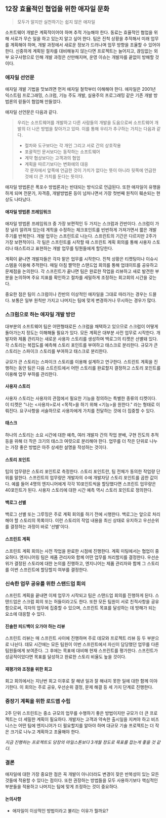 ## 12장 효율적인 협업을 위한 애자일 문화

> 모두가 알지만 실천하기는 쉽지 않은 애자일

소프트웨어 개발은 계획적이어야 하며 추적 가능해야 한다. 동료는 효율적인 협업을 위해 서로가 무슨 일을 하고 있는지 알고 싶어 한다. 팀은 진척 상황을 추적해서 미래 업무를 계획해야 하며, 개발 과정에서 새로운 정보가 드러나며 업무 방향을 조율할 수 있어야 한다. 신중하게 계획된 절차를 대비해놓지 않는다면 프로젝트는 늘어지고, 끊임없는 외부 요구사항으로 인해 개발 과정은 산만해지며, 운영 이슈는 개발자를 끝없이 방해할 것이다.

### 애자일 선언문

애자일 개발 기법을 맛보려면 먼저 애자일 철학부터 이해해야 한다. 애자일은 2001년 익스트림 프로그래밍, 스크럼, 기능 주도 개발, 실용주의 프로그래밍 같은 기존 개발 방법론의 릳들이 협업해 만들었다.

애자일 선언문은 다음과 같다.

> 우리는 소프트웨어를 개발하고 다른 사람들의 개발을 도움으로써 소프트웨어 개발의 더 나은 방법을 찾아가고 있따. 이를 통해 우리가 추구하는 가치는 다음과 같다.  
>
> - 절차와 도구보다는 각 개인 그리고 서로 간의 상호작용  
> - 포괄적인 문서보다는 동작하는 소프트웨어  
> - 계약 협상보다는 고객과의 협업  
> - 계획을 따르기보다는 변화에의 대응  
> 각 문자에서 앞쪽에 언급한 것이 가치가 없다는 뜻이 아니라 뒷쪽에 언급한 것에 더 큰 가치를 둔다는 뜻이다.

애자일 방법론은 폭포수 방법론과는 반대되는 방식으로 언급된다. 또한 애자일이 유행을 하게 되며 전문가, 자격증, 개발방법론 등이 넘처나면서 가장 첫번째 원칙이 훼손되는 현상도 나타났다.

#### 애자일 방법론 프레임워크

애자일 방법론 프레임워크 중 가장 보편적인 두 가지는 스크럼과 칸반이다. 스크럼이 가장 널리 알려져 있는데 계힉을 수정하는 체크포인트를 빈번하게 가져가면서 짧은 개발 주기를 반복한다. 개발 업무는 스프린트로 나눈다. 스프린트의 기간은 다르지만 2주가 가장 보편적이다. 각 팀은 스프린트를 시작할 때 스프린트 계획 회의를 통해 사용자 스토리나 태스트라고 표현하는 개발 업무를 팅뭔들에게 할당한다.

계획이 끝나면 개발자들은 각자 맡은 업무를 시작한다. 진척 상황은 티켓팅이나 이슈시스템을 이용해 추적한다. 매일 아침 짤막한 스탠드업 회의를 통해 업데이트를 공유하고 문제점을 논의한다. 각 스프린트가 끝나면 팀은 완료한 작업을 리뷰하고 새로 발견한 부분을 논의하며 주요 지표를 확인하고 절차를 세밀하게 조정하는 회고회의 시간을 갖는다.

중요한 점은 팀이 스크럼이나 칸반의 이상적인 애자일을 그대로 따라가는 경우는 드믈다. 보통은 일부 원칙만 가지고 나머지는 팀에 맞게 변경하거나 무시하는 경우가 많다.

### 스크럼으로 하는 애자일 개발 방안

대부분의 소프트웨어 팀은 어떤형태로든 스크럼을 채택하고 있으므로 스크럼이 어떻게 돌아가는지 정도는 이해해둘 필요가 있다. 모든 계획은 대부분 사전 업무로 시작한다. 개발자와 제품 관리자는 새로운 사용자 스토리를 생성하며 백로그의 티켓은 선별돼 있다.각 스토리는 복잡도를 예측해 스토리 포인트를 부여하고 태스크로 분리한다. 규모가 큰 스토리는 스파이크 스토리를 부여하고 태스크로 분리한다.

규모가 큰 스토리는 스파이크 스토리를 이용해 설계하고 연구한다. 스트린트 계획을 진행하는 동안 팀은 다음 스트린트에서 어떤 스토리를 완료할지 결정하고 스토리 포인트를 이용해 업무 부하를 관리한다.

#### 사용자 스토리

사용자 스토리는 사용자의 관점에서 필요한 기능을 정의하는 특별한 종류의 티켓이다. 이 티켓은 "나는 <사용자>로서 <목적>을 하기 위해 <기능>을 원한다." 라는 형태로 이뤄진다. 요구사항을 서술하므로 사용자에게 가치를 전달하는 것에 더 집중할 수 있다.

#### 태스크

하나의 스토리는 소요 시간에 대한 예측, 여러 개발자 간의 작업 분배, 구현 진도의 추적 등을 위해 더 작은 크기의 태스크 여럿으로 분리해야 한다. 업무를 더 작은 단위로 나누는 가장 좋은 방법은 아주 상세한 설명을 작성하는 것이다.

#### 스토리 포인트

팁의 업무량은 스토리 포인트로 측정한다. 스토리 포인트란, 팀 전체가 동의한 작업량 단위를 말한다. 스프린트의 업무량은 개발자의 수에 개발자당 스토리 포인트를 곱한 값이다. 예를 들어 4명의 엔지니어에게 각각 10포인트씩을 할당했다면 스프린트 업무량은 40포인트가 된다. 사용자 스토리에 대한 시간 예측 역시 스토리 포인트로 정의한다.

#### 백로그 선별

백로그 선별 또는 그루밍은 주로 계획 회의를 하기 전에 시행한다. 백로그는 앞으로 처리해야 할 스토리의 목록이다. 이런 스토리의 작업 내용을 최신 상태로 유지하고 우선순위를 결정하는 과정이 바로 '선별'이다.

#### 스프린트 계획

스프린트 계획 회의는 사전 작업을 완료한 시점에 진행한다. 계획 미팅에서는 협업이 중요하다. 엔지니어링 팀은 제품 관리자와 함께 어떤 업무를 처리할지를 결정한다. 우선순위가 결정된 스토리에 대한 논의를 진행하고, 엔지니어는 제품 관리자와 함께 그 스토리를 이번 스프린트에 할당할지 여부를 결정한다.

### 신속한 업무 공유를 위한 스탠드업 회의

스프린트 계획을 끝내면 이제 업무가 시작되고 팀은 스탠드업 회의를 진행하게 된다. 스탠드업은 스크럼 회의 또는 허들이라고도 한다. 또한 모든 팀원이 서로 친적사항을 공유함으로써, 각자의 업무에 집중할 수 있으며, 스프린트 목표를 달성하는 데 방해가 되는 요소에 대응할 수 있다.

#### 진솔한 피드백이 오가야 하는 리뷰

스프린트 리뷰는 매 스프린트 사이에 진행하며 주로 데모와 프로젝트 리뷰 등 두 부분으로 나뉜다. 데모 시간에는 모든 팀원이 이번 스프린트에서 자신이 담당했던 업무를 다른 팀원들에게 보여준다. 그 후에는 목표에 대비해 현재 스프린트를 평가한다. 스프린트가 성공적이었다면 목표를 달성하고 완료한 스토리 비율도 높을 것이다.

#### 재평가와 조정을 위한 회고

회고 회의에서는 지난번 회고 이후로 잘 해낸 일과 잘 해내지 못한 일에 대한 함께 이야기한다. 이 회의는 주로 공유, 우선순위 결정, 문제 해결 등 세 가지 단계로 진행한다.

### 중장기 계획을 위한 로드맵 수립

2주 단위 스프린트는 중소 규모의 업무를 수행하기 좋은 방법이지만 규모가 더 큰 프로젝트는 더 세밀한 계획이 필요하다. 개발자는 고객과 약속한 출시일을 지켜야 하고 비즈니스는 어떤 팀에 엔지니어가 더 필요할지를 알아야 하며 대규모 기술 프로젝트는 더 작은 크기로 나누고 계획하고 조율해야 한다.

*지금 진행하는 프로젝트도 당장의 마일스톤보다 3개월 정도로 목표를 잡는게 좋을 것 같다.*

### 결론

애자일에 대한 가장 중요한 점은 꼭 개발이 아니더라도 변경이 잦은 반복성이 있는 모든 것들에 적용할 수 있다는 점이다. 또한 권장하는 방법들을 모두 사용하기보다 핵심적인 부분들을 적용하고 나머지는 팀에 맞게 조정하는 것이 중요하다.

#### 논의사항

- 애자일이 이상적인 방법이라고 불리는 이유가 뭘까요?

